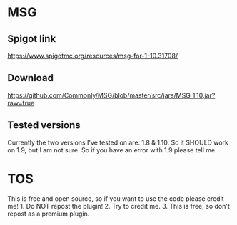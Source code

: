# MSG
## Spigot link
https://www.spigotmc.org/resources/msg-for-1-10.31708/
## Download
https://github.com/Commonly/MSG/blob/master/src/jars/MSG_1.10.jar?raw=true
## Tested versions
Currently the two versions I've tested on are: 1.8 & 1.10. So it SHOULD work on 1.9, but I am not sure. So if you have an error with 1.9 please tell me.
# TOS
This is free and open source, so if you want to use the code please credit me! 1. Do NOT repost the plugin! 2. Try to credit me. 3. This is free, so don't repost as a premium plugin.
